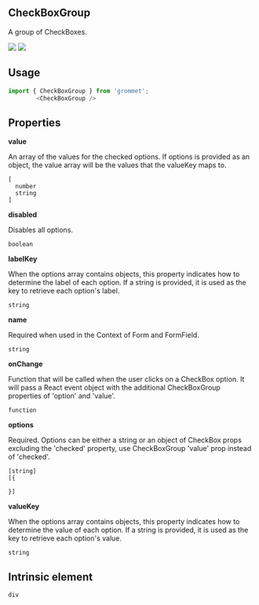 ## CheckBoxGroup
A group of CheckBoxes.

[![](https://cdn-images-1.medium.com/fit/c/120/120/1*TD1P0HtIH9zF0UEH28zYtw.png)](https://storybook.grommet.io/?selectedKind=undefined-CheckBoxGroup&full=0&addons=0&stories=1&panelRight=0) [![](https://codesandbox.io/static/img/play-codesandbox.svg)](https://codesandbox.io/s/github/grommet/grommet-sandbox?initialpath=/checkboxgroup&module=%2Fsrc%2FCheckBoxGroup.js)
## Usage

```javascript
import { CheckBoxGroup } from 'grommet';
        <CheckBoxGroup />
```

## Properties

**value**

An array of the values for the checked options. 
      If options is provided as an object, the value array will be the values 
     that the valueKey maps to.

```
[
  number
  string
]
```

**disabled**

Disables all options.

```
boolean
```

**labelKey**

When the options array contains objects, this property indicates how
        to determine the label of each option. If a string is
        provided, it is used as the key to retrieve each option's label.

```
string
```

**name**

Required when used in the Context of Form and FormField.

```
string
```

**onChange**

Function that will be called when the user clicks on a CheckBox option. 
      It will pass a React event object with the additional CheckBoxGroup 
      properties of 'option' and 'value'.

```
function
```

**options**

Required. Options can be either a string or an object of CheckBox props 
      excluding the 'checked' property, use CheckBoxGroup 'value' prop instead 
      of 'checked'.

```
[string]
[{

}]
```

**valueKey**

When the options array contains objects, this property indicates how
        to determine the value of each option. If a string is provided, 
        it is used as the key to retrieve each option's value.

```
string
```
  
## Intrinsic element

```
div
```